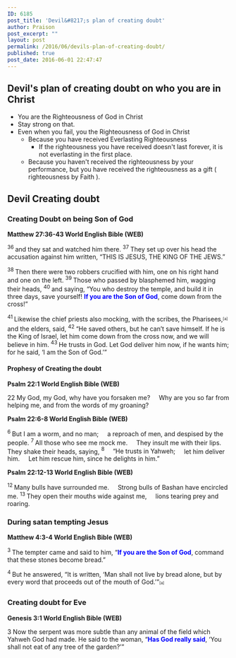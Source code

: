 ```yaml
---
ID: 6185
post_title: 'Devil&#8217;s plan of creating doubt'
author: Praison
post_excerpt: ""
layout: post
permalink: /2016/06/devils-plan-of-creating-doubt/
published: true
post_date: 2016-06-01 22:47:47
---
```

<h2 class="passage-display"><strong>Devil's plan of creating doubt on who you are in Christ</strong></h2>
<ul>
 	<li class="passage-display">You are the Righteousness of God in Christ</li>
 	<li class="passage-display">Stay strong on that.</li>
 	<li class="passage-display">Even when you fail, you the Righteousness of God in Christ
<ul>
 	<li class="passage-display">Because you have received Everlasting Righteousness
<ul>
 	<li class="passage-display">If the righteousness you have received doesn't last forever, it is not everlasting in the first place.</li>
</ul>
</li>
 	<li class="passage-display">Because you haven't received the righteousness by your performance, but you have received the righteousness as a gift ( righteousness by Faith ).</li>
</ul>
</li>
</ul>
<h2><strong>Devil Creating doubt</strong></h2>
<h3><strong>Creating Doubt on being Son of God</strong></h3>
<p class="passage-display"><strong><span class="passage-display-bcv">Matthew 27:36-43
</span><span class="passage-display-version">World English Bible (WEB)</span></strong></p>
<span id="en-WEB-24166" class="text Matt-27-36"><sup class="versenum">36 </sup>and they sat and watched him there. </span><span id="en-WEB-24167" class="text Matt-27-37"><sup class="versenum">37 </sup>They set up over his head the accusation against him written, “THIS IS JESUS, THE KING OF THE JEWS.”</span>

<span id="en-WEB-24168" class="text Matt-27-38"><sup class="versenum">38 </sup>Then there were two robbers crucified with him, one on his right hand and one on the left. </span><span id="en-WEB-24169" class="text Matt-27-39"><sup class="versenum">39 </sup>Those who passed by blasphemed him, wagging their heads, </span><span id="en-WEB-24170" class="text Matt-27-40"><sup class="versenum">40 </sup>and saying, “You who destroy the temple, and build it in three days, save yourself! <span style="color: #0000ff;"><strong>If you are the Son of God</strong></span>, come down from the cross!”</span>

<span id="en-WEB-24171" class="text Matt-27-41"><sup class="versenum">41 </sup>Likewise the chief priests also mocking, with the scribes, the Pharisees,<sup class="footnote" style="box-sizing: border-box; font-size: 0.625em; line-height: 22px; position: relative; vertical-align: top; top: 0px;" data-fn="#fen-WEB-24171a" data-link="[&lt;a href=&quot;#fen-WEB-24171a&quot; title=&quot;See footnote a&quot;&gt;a&lt;/a&gt;]">[a]</sup> and the elders, said, </span><span id="en-WEB-24172" class="text Matt-27-42"><sup class="versenum">42 </sup>“He saved others, but he can’t save himself. If he is the King of Israel, let him come down from the cross now, and we will believe in him. </span><span id="en-WEB-24173" class="text Matt-27-43"><sup class="versenum">43 </sup>He trusts in God. Let God deliver him now, if he wants him; for he said, ‘I am the Son of God.’”</span>
<h4><strong>Prophesy of Creating the doubt</strong></h4>
<p class="passage-display"><strong><span class="passage-display-bcv">Psalm 22:1
</span><span class="passage-display-version">World English Bible (WEB)</span></strong></p>

<div class="poetry">
<p class="line"><span class="chapter-2"><span class="text Ps-22-1"><span class="chapternum">22 </span>My God, my God, why have you forsaken me?</span></span>
<span class="indent-1"><span class="indent-1-breaks">    </span><span class="text Ps-22-1">Why are you so far from helping me, and from the words of my groaning?</span></span></p>

</div>
<p class="passage-display"><strong><span class="passage-display-bcv">Psalm 22:6-8
</span><span class="passage-display-version">World English Bible (WEB)</span></strong></p>

<div class="poetry">
<p class="line"><span id="en-WEB-14211" class="text Ps-22-6"><sup class="versenum">6 </sup>But I am a worm, and no man;</span>
<span class="indent-1"><span class="indent-1-breaks">    </span><span class="text Ps-22-6">a reproach of men, and despised by the people.</span></span>
<span id="en-WEB-14212" class="text Ps-22-7"><sup class="versenum">7 </sup>All those who see me mock me.</span>
<span class="indent-1"><span class="indent-1-breaks">    </span><span class="text Ps-22-7">They insult me with their lips. They shake their heads, saying,</span></span>
<span class="indent-1"><span id="en-WEB-14213" class="text Ps-22-8"><sup class="versenum">8 </sup><span class="indent-1-breaks">    </span>“He trusts in Yahweh;</span></span>
<span class="indent-1"><span class="indent-1-breaks">    </span><span class="text Ps-22-8">let him deliver him.</span></span>
<span class="indent-1"><span class="indent-1-breaks">    </span><span class="text Ps-22-8">Let him rescue him, since he delights in him.”</span></span></p>
<p class="passage-display"><strong><span class="passage-display-bcv">Psalm 22:12-13
</span><span class="passage-display-version">World English Bible (WEB)</span></strong></p>

<div class="poetry">
<p class="line"><span id="en-WEB-14217" class="text Ps-22-12"><sup class="versenum">12 </sup>Many bulls have surrounded me.</span>
<span class="indent-1"><span class="indent-1-breaks">    </span><span class="text Ps-22-12">Strong bulls of Bashan have encircled me.</span></span>
<span id="en-WEB-14218" class="text Ps-22-13"><sup class="versenum">13 </sup>They open their mouths wide against me,</span>
<span class="indent-1"><span class="indent-1-breaks">    </span><span class="text Ps-22-13">lions tearing prey and roaring.</span></span></p>

<h3 class="line"><strong>During satan tempting Jesus</strong></h3>
<p class="passage-display"><strong><span class="passage-display-bcv">Matthew 4:3-4
</span><span class="passage-display-version">World English Bible (WEB)</span></strong></p>
<span id="en-WEB-23213" class="text Matt-4-3"><sup class="versenum">3 </sup>The tempter came and said to him, “<span style="color: #0000ff;"><strong>If you are the Son of God</strong></span>, command that these stones become bread.”</span>

<span id="en-WEB-23214" class="text Matt-4-4"><sup class="versenum">4 </sup>But he answered, <span class="woj">“It is written, ‘Man shall not live by bread alone, but by every word that proceeds out of the mouth of God.’”</span><sup class="footnote" style="box-sizing: border-box; font-size: 0.625em; line-height: 22px; position: relative; vertical-align: top; top: 0px;" data-fn="#fen-WEB-23214a" data-link="[&lt;a href=&quot;#fen-WEB-23214a&quot; title=&quot;See footnote a&quot;&gt;a&lt;/a&gt;]">[a]</sup></span>

</div>
</div>
<h3><strong>Creating doubt for Eve</strong></h3>
<p class="passage-display"><strong><span class="passage-display-bcv">Genesis 3:1
</span><span class="passage-display-version">World English Bible (WEB)</span></strong></p>
<p class="chapter-1"><span id="en-WEB-57" class="text Gen-3-1"><span class="chapternum">3 </span>Now the serpent was more subtle than any animal of the field which Yahweh God had made. He said to the woman, “<span style="color: #0000ff;"><strong>Has God really said</strong></span>, ‘You shall not eat of any tree of the garden?’”</span></p>